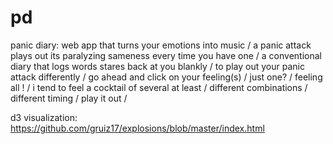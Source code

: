 # pd
panic diary: web app that turns your emotions into music /
a panic attack plays out its paralyzing sameness every time you have one / 
a conventional diary that logs words stares back at you blankly / 
to play out your panic attack differently / 
go ahead and click on your feeling(s) / 
just one? / 
feeling all ! / 
i tend to feel a cocktail of several at least /
different combinations /
different timing /
play it out /


d3 visualization: https://github.com/gruiz17/explosions/blob/master/index.html
